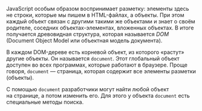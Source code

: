 JavaScript особым образом воспринимает разметку: элементы здесь не строки, которые мы пишем в HTML-файлах, а объекты. При этом каждый объект связан с другими такими же объектами и знает о своём родителе, соседних объектах-элементах, вложенных объектах. В итоге получается древовидная структура, которая называется _DOM_ (Document Object Model или объектная модель документа).

В каждом DOM-дереве есть корневой объект, из которого «растут» другие объекты. Он называется `document`. Этот глобальный объект доступен во всех программах, которые работают в браузере. Проще говоря, `document` — страница, которая содержит все элементы разметки (объекты).

С помощью `document` разработчики могут найти любой объект на странице, а потом изменить его. Для этого у объекта `document` есть специальные методы поиска.